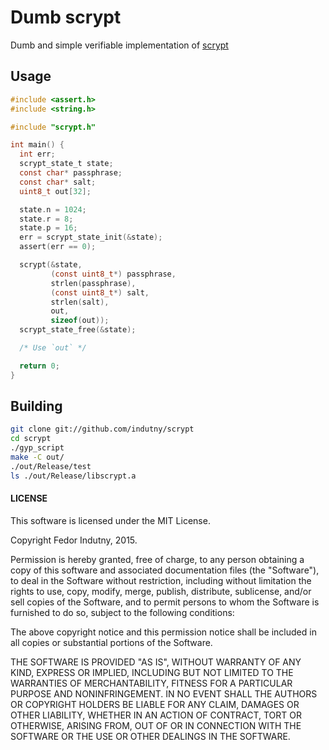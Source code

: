 # Dumb scrypt

Dumb and simple verifiable implementation of [scrypt][0]

## Usage

```C
#include <assert.h>
#include <string.h>

#include "scrypt.h"

int main() {
  int err;
  scrypt_state_t state;
  const char* passphrase;
  const char* salt;
  uint8_t out[32];

  state.n = 1024;
  state.r = 8;
  state.p = 16;
  err = scrypt_state_init(&state);
  assert(err == 0);

  scrypt(&state,
         (const uint8_t*) passphrase,
         strlen(passphrase),
         (const uint8_t*) salt,
         strlen(salt),
         out,
         sizeof(out));
  scrypt_state_free(&state);

  /* Use `out` */

  return 0;
}
```

## Building

```bash
git clone git://github.com/indutny/scrypt
cd scrypt
./gyp_script
make -C out/
./out/Release/test
ls ./out/Release/libscrypt.a
```

#### LICENSE

This software is licensed under the MIT License.

Copyright Fedor Indutny, 2015.

Permission is hereby granted, free of charge, to any person obtaining a
copy of this software and associated documentation files (the
"Software"), to deal in the Software without restriction, including
without limitation the rights to use, copy, modify, merge, publish,
distribute, sublicense, and/or sell copies of the Software, and to permit
persons to whom the Software is furnished to do so, subject to the
following conditions:

The above copyright notice and this permission notice shall be included
in all copies or substantial portions of the Software.

THE SOFTWARE IS PROVIDED "AS IS", WITHOUT WARRANTY OF ANY KIND, EXPRESS
OR IMPLIED, INCLUDING BUT NOT LIMITED TO THE WARRANTIES OF
MERCHANTABILITY, FITNESS FOR A PARTICULAR PURPOSE AND NONINFRINGEMENT. IN
NO EVENT SHALL THE AUTHORS OR COPYRIGHT HOLDERS BE LIABLE FOR ANY CLAIM,
DAMAGES OR OTHER LIABILITY, WHETHER IN AN ACTION OF CONTRACT, TORT OR
OTHERWISE, ARISING FROM, OUT OF OR IN CONNECTION WITH THE SOFTWARE OR THE
USE OR OTHER DEALINGS IN THE SOFTWARE.

[0]: https://tools.ietf.org/html/draft-josefsson-scrypt-kdf-03

